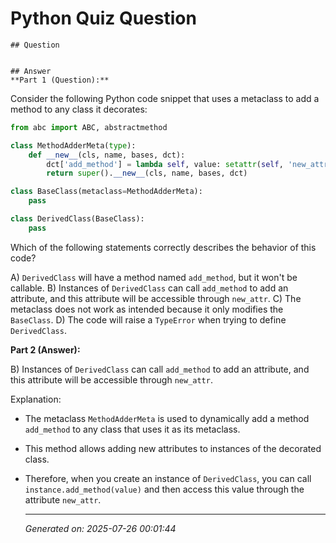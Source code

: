 # Python Quiz Question
    
    ## Question
    
    
    ## Answer
    **Part 1 (Question):**

Consider the following Python code snippet that uses a metaclass to add a method to any class it decorates:

```python
from abc import ABC, abstractmethod

class MethodAdderMeta(type):
    def __new__(cls, name, bases, dct):
        dct['add_method'] = lambda self, value: setattr(self, 'new_attr', value)
        return super().__new__(cls, name, bases, dct)

class BaseClass(metaclass=MethodAdderMeta):
    pass

class DerivedClass(BaseClass):
    pass
```

Which of the following statements correctly describes the behavior of this code?

A) `DerivedClass` will have a method named `add_method`, but it won't be callable.
B) Instances of `DerivedClass` can call `add_method` to add an attribute, and this attribute will be accessible through `new_attr`.
C) The metaclass does not work as intended because it only modifies the `BaseClass`.
D) The code will raise a `TypeError` when trying to define `DerivedClass`.

**Part 2 (Answer):**

B) Instances of `DerivedClass` can call `add_method` to add an attribute, and this attribute will be accessible through `new_attr`.

Explanation:
- The metaclass `MethodAdderMeta` is used to dynamically add a method `add_method` to any class that uses it as its metaclass.
- This method allows adding new attributes to instances of the decorated class.
- Therefore, when you create an instance of `DerivedClass`, you can call `instance.add_method(value)` and then access this value through the attribute `new_attr`.
    
    ---
    *Generated on: 2025-07-26 00:01:44*
    